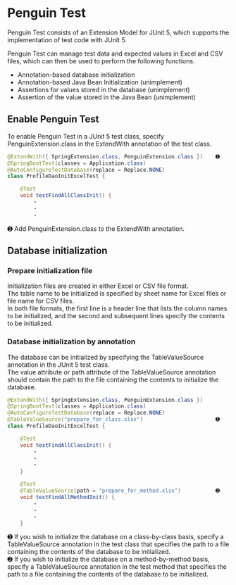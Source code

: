 # Penguin Test

Penguin Test consists of an Extension Model for JUnit 5, which supports the implementation of test code with JUnit 5.

Penguin Test can manage test data and expected values in Excel and CSV files, which can then be used to perform the following functions.

* Annotation-based database initialization
* Annotation-based Java Bean Initialization (unimplement)
* Assertions for values stored in the database (unimplement)
* Assertion of the value stored in the Java Bean (unimplement)

## Enable Penguin Test

To enable Penguin Test in a JUnit 5 test class, specify PenguinExtension.class in the ExtendWith annotation of the test class.

```java
@ExtendWith({ SpringExtension.class, PenguinExtension.class })    ➊
@SpringBootTest(classes = Application.class)
@AutoConfigureTestDatabase(replace = Replace.NONE)
class ProfileDaoInitExcelTest {

    @Test
    void testFindAllClassInit() {
        ・
        ・
        ・
```

➊ Add PenguinExtension.class to the ExtendWith annotation.  

## Database initialization

### Prepare initialization file

Initialization files are created in either Excel or CSV file format.  
The table name to be initialized is specified by sheet name for Excel files or file name for CSV files.  
In both file formats, the first line is a header line that lists the column names to be initialized, and the second and subsequent lines specify the contents to be initialized.

### Database initialization by annotation

The database can be initialized by specifying the TableValueSource annotation in the JUnit 5 test class.  
The value attribute or path attribute of the TableValueSource annotation should contain the path to the file containing the contents to initialize the database.

```java
@ExtendWith({ SpringExtension.class, PenguinExtension.class })
@SpringBootTest(classes = Application.class)
@AutoConfigureTestDatabase(replace = Replace.NONE)
@TableValueSource("prepare_for_class.xlsx")                       ➊
class ProfileDaoInitExcelTest {

    @Test
    void testFindAllClassInit() {
        ・
        ・
        ・
    }

    @Test
    @TableValueSource(path = "prepare_for_method.xlsx")           ➋
    void testFindAllMethodInit() {
        ・
        ・
        ・
    }
```

➊ If you wish to initialize the database on a class-by-class basis, specify a TableValueSource annotation in the test class that specifies the path to a file containing the contents of the database to be initialized.  
➋ If you wish to initialize the database on a method-by-method basis, specify a TableValueSource annotation in the test method that specifies the path to a file containing the contents of the database to be initialized.
